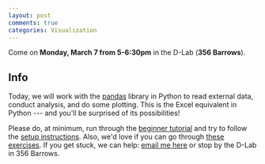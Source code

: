 ```yaml
---
layout: post
comments: true
categories: Visualization
---
```


Come on **Monday, March 7 from 5-6:30pm** in the D-Lab (**356 Barrows**).

## Info
Today, we will work with the [pandas](http://pandas.pydata.org/pandas-docs/stable/10min.html) library in Python to read external data, conduct analysis, and do some plotting. This is the Excel equivalent in Python --- and you'll be surprised of its possibilities!

Please do, at minimum, run through the [beginner tutorial](http://try-python.appspot.com) and try to follow the [setup instructions](http://marwahaha.github.io/learnpython/learn/#setup). Also, we'd love if you can go through [these exercises](https://bids.github.io/2016-01-14-berkeley/python/00-python-intro.html). If you get stuck, we can help: [email me here](mailto:marwahaha@berkeley.edu) or stop by the D-Lab in 356 Barrows.

